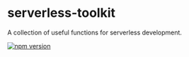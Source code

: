 # serverless-toolkit

A collection of useful functions for serverless development.

[![npm version](https://badge.fury.io/js/serverless-toolkit.svg)](https://badge.fury.io/js/serverless-toolkit)

